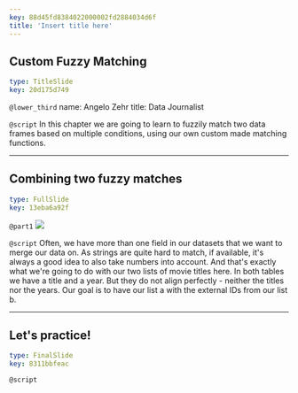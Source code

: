 ```yaml
---
key: 88d45fd8384022000002fd2884034d6f
title: 'Insert title here'
---
```


## Custom Fuzzy Matching

```yaml
type: TitleSlide
key: 20d175d749
```

`@lower_third`
name: Angelo Zehr
title: Data Journalist

`@script`
In this chapter we are going to learn to fuzzily match two data frames based on multiple conditions, using our own custom made matching functions.

---

## Combining two fuzzy matches

```yaml
type: FullSlide
key: 13eba6a92f
```

`@part1`
![](https://assets.datacamp.com/production/repositories/5210/datasets/3ae6bed9e0b2d55289eb9ad37aee70bcd70ec068/a%20and%20b.png)

`@script`
Often, we have more than one field in our datasets that we want to merge our data on. As strings are quite hard to match, if available, it's always a good idea to also take numbers into account. And that's exactly what we're going to do with our two lists of movie titles here.
In both tables we have a title and a year. But they do not align perfectly - neither the titles nor the years. Our goal is to have our list a with the external IDs from our list b.

---

## Let's practice!

```yaml
type: FinalSlide
key: 8311bbfeac
```

`@script`
